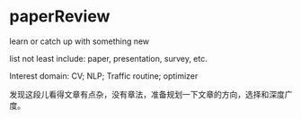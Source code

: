 # paperReview

learn or catch up with something new 

list not least include: paper, presentation, survey, etc.

Interest domain: CV; NLP; Traffic routine; optimizer

发现这段儿看得文章有点杂，没有章法，准备规划一下文章的方向，选择和深度广度。
